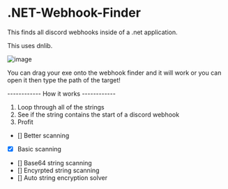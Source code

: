# .NET-Webhook-Finder
This finds all discord webhooks inside of a .net application.


This uses dnlib.

![image](https://user-images.githubusercontent.com/74394136/131579723-e68ac57a-87ba-42f1-b638-198f0c3789bc.png)

You can drag your exe onto the webhook finder and it will work or you can open it then type the path of the target!


------------ How it works ------------
1. Loop through all of the strings
2. See if the string contains the start of a discord webhook
3. Profit

- [] Better scanning
- [x] Basic scanning
- [] Base64 string scanning
- [] Encyrpted string scanning
- [] Auto string encryption solver 
